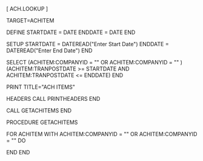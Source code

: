 [
  ACH.LOOKUP
]


TARGET=ACHITEM

DEFINE
  STARTDATE = DATE
  ENDDATE = DATE
END

SETUP
  STARTDATE = DATEREAD("Enter Start Date")
  ENDDATE = DATEREAD("Enter End Date")
END

SELECT
  (ACHITEM:COMPANYID = "" OR ACHITEM:COMPANYID = "" )
  (ACHITEM:TRANPOSTDATE >= STARTDATE AND
  ACHITEM:TRANPOSTDATE <= ENDDATE)
END

PRINT TITLE="ACH ITEMS"

  HEADERS
    CALL PRINTHEADERS
  END

  CALL GETACHITEMS
END 

PROCEDURE GETACHITEMS

  FOR ACHITEM WITH ACHITEM:COMPANYID = "" OR ACHITEM:COMPANYID = ""
  DO
  	
  END
END

